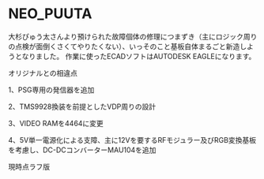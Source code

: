 # NEO_PUUTA
大杉ぴゅう太さんより預けられた故障個体の修理につまずき（主にロジック周りの点検が面倒くさくてやりたくない）、いっそのこと基板自体まるごと新造しようとなりました。
作業に使ったECADソフトはAUTODESK EAGLEになります。

オリジナルとの相違点

1、PSG専用の発信器を追加

2、TMS9928換装を前提としたVDP周りの設計

3、VIDEO RAMを4464に変更

4、5V単一電源化による支障、主に12Vを要するRFモジュラー及びRGB変換基板を考慮し、DC-DCコンバーターMAU104を追加



現時点ラフ版
